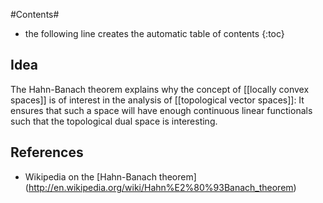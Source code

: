 #Contents#
* the following line creates the automatic table of contents
{:toc}


## Idea ##
The Hahn-Banach theorem explains why the concept of [[locally convex spaces]] is of interest in the analysis of [[topological vector spaces]]: It ensures that such a space will have enough continuous linear functionals such that the topological dual space is interesting.

## References ##

* Wikipedia on the [Hahn-Banach theorem] (http://en.wikipedia.org/wiki/Hahn%E2%80%93Banach_theorem)